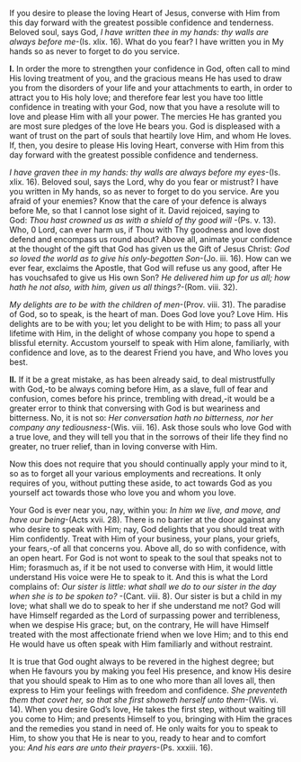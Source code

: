 
If you desire to please the loving Heart of Jesus, converse with Him from this day forward with the greatest possible confidence and tenderness. Beloved soul, says God, _I have written thee in my hands: thy walls are always before me_-(Is. xlix. 16). What do you fear? I have written you in My hands so as never to forget to do you service.

**I\.** In order the more to strengthen your confidence in God, often call to mind His loving treatment of you, and the gracious means He has used to draw you from the disorders of your life and your attachments to earth, in order to attract you to His holy love; and therefore fear lest you have too little confidence in treating with your God, now that you have a resolute will to love and please Him with all your power. The mercies He has granted you are most sure pledges of the love He bears you. God is displeased with a want of trust on the part of souls that heartily love Him, and whom He loves. If, then, you desire to please His loving Heart, converse with Him from this day forward with the greatest possible confidence and tenderness.

_I have graven thee in my hands: thy walls are always before my eyes_-(Is. xlix. 16). Beloved soul, says the Lord, why do you fear or mistrust? I have you written in My hands, so as never to forget to do you service. Are you afraid of your enemies? Know that the care of your defence is always before Me, so that I cannot lose sight of it. David rejoiced, saying to God: _Thou hast crowned us as with a shield of thy good will_ -(Ps. v. 13). Who, 0 Lord, can ever harm us, if Thou with Thy goodness and love dost defend and encompass us round about? Above all, animate your confidence at the thought of the gift that God has given us the Gift of Jesus Christ: _God so loved the world as to give his only-begotten Son_-(Jo. iii. 16). How can we ever fear, exclaims the Apostle, that God will refuse us any good, after He has vouchsafed to give us His own Son? _He delivered him up for us all; how hath he not also, with him, given us all things?-_(Rom. viii. 32).

_My delights are to be with the children of men_-(Prov. viii. 31). The paradise of God, so to speak, is the heart of man. Does God love you? Love Him. His delights are to be with you; let you delight to be with Him; to pass all your lifetime with Him, in the delight of whose company you hope to spend a blissful eternity. Accustom yourself to speak with Him alone, familiarly, with confidence and love, as to the dearest Friend you have, and Who loves you best.

**II\.** If it be a great mistake, as has been already said, to deal mistrustfully with God,-to be always coming before Him, as a slave, full of fear and confusion, comes before his prince, trembling with dread,-it would be a greater error to think that conversing with God is but weariness and bitterness. No, it is not so: _Her conversation hath no bitterness, nor her company any tediousness_-(Wis. viii. 16). Ask those souls who love God with a true love, and they will tell you that in the sorrows of their life they find no greater, no truer relief, than in loving converse with Him.

Now this does not require that you should continually apply your mind to it, so as to forget all your various employments and recreations. It only requires of you, without putting these aside, to act towards God as you yourself act towards those who love you and whom you love.

Your God is ever near you, nay, within you: _In him we live, and move, and have our being_-(Acts xvii. 28). There is no barrier at the door against any who desire to speak with Him; nay, God delights that you should treat with Him confidently. Treat with Him of your business, your plans, your griefs, your fears,-of all that concerns you. Above all, do so with confidence, with an open heart. For God is not wont to speak to the soul that speaks not to Him; forasmuch as, if it be not used to converse with Him, it would little understand His voice were He to speak to it. And this is what the Lord complains of: _Our sister is little: what shall we do to our sister in the day when she is to be spoken to?_ -(Cant. viii. 8). Our sister is but a child in my love; what shall we do to speak to her if she understand me not? God will have Himself regarded as the Lord of surpassing power and terribleness, when we despise His grace; but, on the contrary, He will have Himself treated with the most affectionate friend when we love Him; and to this end He would have us often speak with Him familiarly and without restraint.

It is true that God ought always to be revered in the highest degree; but when He favours you by making you feel His presence, and know His desire that you should speak to Him as to one who more than all loves all, then express to Him your feelings with freedom and confidence. _She preventeth them that covet her, so that she first showeth herself unto them_-(Wis. vi. 14). When you desire God’s love, He takes the first step, without waiting till you come to Him; and presents Himself to you, bringing with Him the graces and the remedies you stand in need of. He only waits for you to speak to Him, to show you that He is near to you, ready to hear and to comfort you: _And his ears are unto their prayers_-(Ps. xxxiii. 16).

